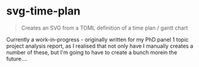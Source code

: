 # svg-time-plan
> Creates an SVG from a TOML definition of a time plan / gantt chart

Currently a work-in-progress - originally written for my PhD panel 1 topic project analysis report, as I realised that not only have I manually creates a number of these, but I'm going to have to create a bunch morein the future....
